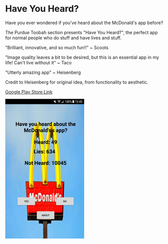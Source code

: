 # Have You Heard?

Have you ever wondered if you've heard about the McDonald's app before?

The Purdue Toobah section presents "Have You Heard?", the perfect app for normal people who do stuff and have lives and stuff.

"Brilliant, innovative, and so much fun!!" ~ Scoots

"Image quality leaves a bit to be desired, but this is an essential app in my life! Can't live without it" ~ Taco

"Utterly amazing app" ~ Heisenberg

Credit to Heisenberg for original idea, from functionality to aesthetic.

[Google Play Store Link](https://play.google.com/store/apps/details?id=net.magnusfrater.haveyouheard "Google Play Store Link")

<img src="res/later.png" width="250">
